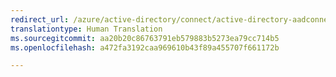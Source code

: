 ```yaml
---
redirect_url: /azure/active-directory/connect/active-directory-aadconnect-dirsync-deprecated
translationtype: Human Translation
ms.sourcegitcommit: aa20b20c86763791eb579883b5273ea79cc714b5
ms.openlocfilehash: a472fa3192caa969610b43f89a455707f661172b

---
```




<!--HONumber=Feb17_HO1-->


